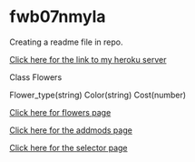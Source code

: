 # fwb07nmyla

Creating a readme file in repo.


<a href="https://fwb07nmyla.herokuapp.com/">Click here for the link to my heroku server</a>

Class Flowers

Flower_type(string) Color(string) Cost(number)

<a href="https://fwb07nmyla.herokuapp.com/flowers">Click here for flowers page</a>

<a href="https://fwb07nmyla.herokuapp.com/addmods">Click here for the addmods page</a>

<a href="https://fwb07nmyla.herokuapp.com/selector">Click here for the selector page</a>